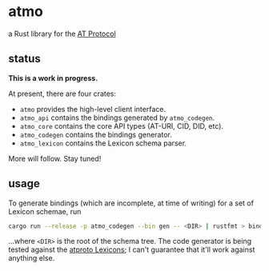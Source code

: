 # atmo

a Rust library for the [AT Protocol]

## status

**This is a work in progress.**

At present, there are four crates:

- `atmo` provides the high-level client interface.
- `atmo_api` contains the bindings generated by `atmo_codegen`.
- `atmo_core` contains the core API types (AT-URI, CID, DID, etc).
- `atmo_codegen` contains the bindings generator.
- `atmo_lexicon` contains the Lexicon schema parser.

More will follow. Stay tuned!

## usage

To generate bindings (which are incomplete, at time of writing) for a set of Lexicon schemae, run

``` sh
cargo run --release -p atmo_codegen --bin gen -- <DIR> | rustfmt > bindings.rs
```

...where `<DIR>` is the root of the schema tree. The code generator is being tested against the
[atproto Lexicons]; I can't guarantee that it'll work against anything else.

[AT Protocol]: https://atproto.com
[atproto Lexicons]: https://github.com/bluesky-social/atproto/tree/main/lexicons
